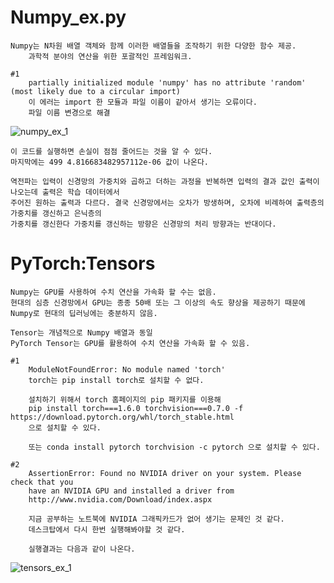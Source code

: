 # Numpy_ex.py

	Numpy는 N차원 배열 객체와 함께 이러한 배열들을 조작하기 위한 다양한 함수 제공.
		과학적 분야의 연산을 위한 포괄적인 프레임워크.

	#1
		partially initialized module 'numpy' has no attribute 'random' (most likely due to a circular import)
		이 에러는 import 한 모듈과 파일 이름이 같아서 생기는 오류이다.
		파일 이름 변경으로 해결

![numpy_ex_1](https://user-images.githubusercontent.com/72618459/97674657-3f743700-1ad1-11eb-9013-dec6140db654.PNG)

	이 코드를 실행하면 손실이 점점 줄어드는 것을 알 수 있다. 
	마지막에는 499 4.816683482957112e-06 값이 나온다.
	
	역전파는 입력이 신경망의 가중치와 곱하고 더하는 과정을 반복하면 입력의 결과 값인 출력이 나오는데 출력은 학습 데이터에서 
	주어진 원하는 출력과 다르다. 결국 신경망에서는 오차가 방생하며, 오차에 비례하여 출력층의 가중치를 갱신하고 은닉층의 
	가중치를 갱신한다 가중치를 갱신하는 방향은 신경망의 처리 방향과는 반대이다.

# PyTorch:Tensors

	Numpy는 GPU를 사용하여 수치 연산을 가속화 할 수는 없음.
	현대의 심층 신경망에서 GPU는 종종 50배 또는 그 이상의 속도 향상을 제공하기 때문에 Numpy로 현대의 딥러닝에는 충분하지 않음.

	Tensor는 개념적으로 Numpy 배열과 동일
	PyTorch Tensor는 GPU를 활용하여 수치 연산을 가속화 할 수 있음.

	#1
		ModuleNotFoundError: No module named 'torch'
		torch는 pip install torch로 설치할 수 없다.

		설치하기 위해서 torch 홈페이지의 pip 패키지를 이용해 
		pip install torch===1.6.0 torchvision===0.7.0 -f https://download.pytorch.org/whl/torch_stable.html 
		으로 설치할 수 있다.

		또는 conda install pytorch torchvision -c pytorch 으로 설치할 수 있다.

	#2
		AssertionError: Found no NVIDIA driver on your system. Please check that you
		have an NVIDIA GPU and installed a driver from
		http://www.nvidia.com/Download/index.aspx

		지금 공부하는 노트북에 NVIDIA 그래픽카드가 없어 생기는 문제인 것 같다.
		데스크탑에서 다시 한번 실행해봐야할 것 같다.
		
		실행결과는 다음과 같이 나온다.
![tensors_ex_1](https://user-images.githubusercontent.com/72618459/97675313-7139cd80-1ad2-11eb-89b7-869da08fc729.PNG)

